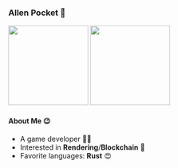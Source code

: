 ### Allen Pocket 👋

<p align="left">
<img height="160" src="https://github-readme-stats.vercel.app/api?username=allenpocketgamer&count_private=true&show_icons=true&theme=dracula"/>
<img height="160" src="https://github-readme-stats.vercel.app/api/top-langs/?username=allenpocketgamer&layout=compact&hide=html&count_private=true&langs_count=4&theme=dracula"/>
</p>

#### About Me 😉

* A game developer 🤟🏼
* Interested in **Rendering**/**Blockchain** 💎
* Favorite languages: **Rust** 😍
